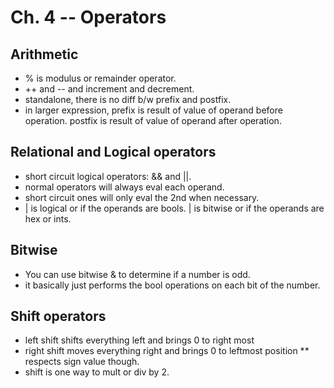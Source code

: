 # Ch. 4 -- Operators

## Arithmetic
* % is modulus or remainder operator.
* ++ and -- and increment and decrement.
* standalone, there is no diff b/w prefix and postfix.
* in larger expression, prefix is result of value of operand before operation.  postfix is result of value of operand after operation.

## Relational and Logical operators
* short circuit logical operators: && and ||.
* normal operators will always eval each operand.
* short circuit ones will only eval the 2nd when necessary.
* | is logical or if the operands are bools. | is bitwise or if the operands are hex or ints.

## Bitwise
* You can use bitwise & to determine if a number is odd.
* it basically just performs the bool operations on each bit of the number.


## Shift operators
* left shift shifts everything left and brings 0 to right most
* right shift moves everything right and brings 0 to leftmost position
** respects sign value though.
* shift is one way to mult or div by 2.

